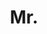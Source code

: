 ---
name: Jinghao Zhou
title: Mr.
email: mailto:jensen.zhoujh@gmail.com
website: https://shallowtoil.github.io
note: NULL
category: Graduate Students
photo: /images/people/JinghaoZhou.jpeg
year: 2022
---